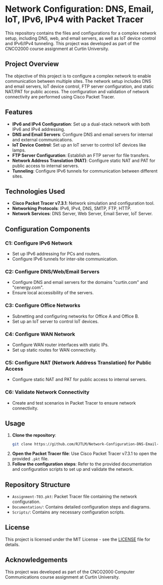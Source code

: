 # Network Configuration: DNS, Email, IoT, IPv6, IPv4 with Packet Tracer

This repository contains the files and configurations for a complex network setup, including DNS, web, and email servers, as well as IoT device control and IPv6/IPv4 tunneling. This project was developed as part of the CNCO2000 course assignment at Curtin University.

## Project Overview

The objective of this project is to configure a complex network to enable communication between multiple sites. The network setup includes DNS and email servers, IoT device control, FTP server configuration, and static NAT/PAT for public access. The configuration and validation of network connectivity are performed using Cisco Packet Tracer.

## Features

- **IPv6 and IPv4 Configuration**: Set up a dual-stack network with both IPv6 and IPv4 addressing.
- **DNS and Email Servers**: Configure DNS and email servers for internal and external communications.
- **IoT Device Control**: Set up an IoT server to control IoT devices like lamps.
- **FTP Server Configuration**: Establish an FTP server for file transfers.
- **Network Address Translation (NAT)**: Configure static NAT and PAT for public access to internal servers.
- **Tunneling**: Configure IPv6 tunnels for communication between different sites.

## Technologies Used

- **Cisco Packet Tracer v7.3.1**: Network simulation and configuration tool.
- **Networking Protocols**: IPv6, IPv4, DNS, SMTP, FTP, HTTP.
- **Network Services**: DNS Server, Web Server, Email Server, IoT Server.

## Configuration Components

### C1: Configure IPv6 Network

- Set up IPv6 addressing for PCs and routers.
- Configure IPv6 tunnels for inter-site communication.

### C2: Configure DNS/Web/Email Servers

- Configure DNS and email servers for the domains "curtin.com" and "cenergy.com".
- Ensure local accessibility of the servers.

### C3: Configure Office Networks

- Subnetting and configuring networks for Office A and Office B.
- Set up an IoT server to control IoT devices.

### C4: Configure WAN Network

- Configure WAN router interfaces with static IPs.
- Set up static routes for WAN connectivity.

### C5: Configure NAT (Network Address Translation) for Public Access

- Configure static NAT and PAT for public access to internal servers.

### C6: Validate Network Connectivity

- Create and test scenarios in Packet Tracer to ensure network connectivity.

## Usage

1. **Clone the repository**:
   ```bash
   git clone https://github.com/RJTLM/Network-Configuration-DNS-Email-IoT-IPv6-IPv4-PacketTracer.git
   ```
2. **Open the Packet Tracer file**: Use Cisco Packet Tracer v7.3.1 to open the provided `.pkt` file.
3. **Follow the configuration steps**: Refer to the provided documentation and configuration scripts to set up and validate the network.

## Repository Structure

- `Assignment-T03.pkt`: Packet Tracer file containing the network configuration.
- `Documentation/`: Contains detailed configuration steps and diagrams.
- `Scripts/`: Contains any necessary configuration scripts.

## License

This project is licensed under the MIT License - see the [LICENSE](LICENSE) file for details.

## Acknowledgements

This project was developed as part of the CNCO2000 Computer Communications course assignment at Curtin University.
